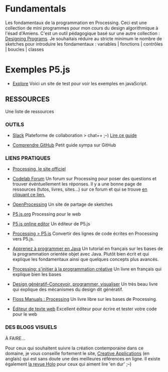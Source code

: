 # Fundamentals
Les fondamentaux de la programmation en Processing. 
Ceci est une collection de mini programmes pour mon cours du design algorithmique à l'ésad d'Amiens. C'est un outil pédagogique basé sur une autre collection : [Designing Programs](https://github.com/FreeArtBureau/DesigningPrograms). Je souhaitais réduire au stricte minimum le nombre de sketches pour introduire les fondamentaux : 
variables | fonctions | contrôles | boucles | classes


# Exemples P5.js

- [Explore](https://freeartbureau.github.io/DP_000/)
Voici un site de test pour voir les exemples en javaScript.


## RESSOURCES
Une liste de ressources

### OUTILS

- [Slack](https://slack.com)
Plateforme de collaboration > chat++ ;–)
[Lire ce guide](https://get.slack.help/hc/fr-fr)

- [Comprendre GitHub](http://rogerdudler.github.io/git-guide/index.fr.html)
Petit guide sympa sur GitHub


### LIENS PRATIQUES

- [Processing, le site officiel](https://processing.org/)

- [Codelab Forum](http://codelab.fr/processing)
Un forum sur Processing pour poser des questions et trouver événtuellement les réponses.
Il y a une bonne page de ressources (tutos, livres, sites...) sur ce forum et qui se trouve [en cliquant ce lien.](http://codelab.fr/39)

- [OpenProcessing](http://www.openprocessing.org/)
Un site de partage de sketches

- [P5.js.org](https://p5js.org/)
Processing pour le web

- [P5.js online editor](https://alpha.editor.p5js.org)
Un éditeur de P5.js

- [Processing > P5.js](http://faculty.purchase.edu/joseph.mckay/p5jsconverter.html)
Convertir des lignes de code écrites en Processing vers P5.js. 

- [Apprenez à programmer en Java](https://openclassrooms.com/courses/apprenez-a-programmer-en-java)
Un tutorial en français sur les bases de la programmation orientée objet avec Java. Plutôt bien écrit et qui explique les fondamentaux ainsi que quelques concepts plus avancés. 

- [Processing: s'initier à la programmation créative](https://www.amazon.fr/Processing-Sinitier-programmation-cr-ative/dp/2100737848/ref=oosr)
Un livre en français qui explique bien les bases

- [Design génératif–Concevoir, programmer, visualiser](https://www.amazon.fr/Design-g%C3%A9n%C3%A9ratif-Concevoir-programmer-visualiser/dp/2350172155/ref=sr_1_1?s=books&ie=UTF8&qid=1472898919&sr=1-1&keywords=Design+g%C3%A9n%C3%A9ratif)
Un très beau livre qui explique des mécanismes du design dit génératif.

- [Floss Manuals : Processing](https://fr.flossmanuals.net/processing/introduction/)
Un livre libre sur les bases de Processing.

- [Éditeur de texte web](https://thimble.mozilla.org)
Excellent éditeur pour écrire et tester votre code pour le web

### DES BLOGS VISUELS

À FAIRE...

Pour ceux qui souhaitent suivre la création contemporaine dans ce domaine, je vous conseille fortement le site, [Creative Applications](http://www.creativeapplications.net/) (en anglais) qui est sans doute une des meilleures références en ligne. Il existe également [la revue Holo](http://www.creativeapplications.net/holo/) pour ceux qui aiment lire 'en dur' ;–)




